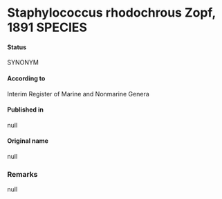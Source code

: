 # Staphylococcus rhodochrous Zopf, 1891 SPECIES

#### Status
SYNONYM

#### According to
Interim Register of Marine and Nonmarine Genera

#### Published in
null

#### Original name
null

### Remarks
null